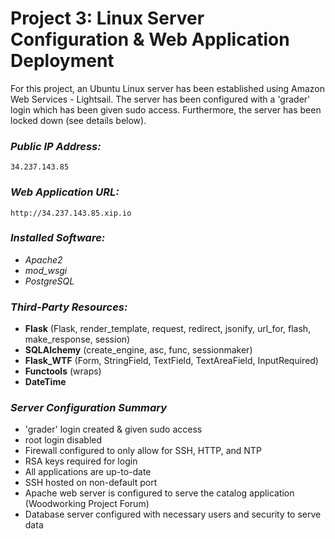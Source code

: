 # Project 3: Linux Server Configuration & Web Application Deployment

For this project, an Ubuntu Linux server has been established using Amazon Web
Services - Lightsail. The server has been configured with a 'grader' login which
has been given sudo access. Furthermore, the server has been locked down
(see details below).


### _Public IP Address:_
```34.237.143.85```

### _Web Application URL:_
```http://34.237.143.85.xip.io```

### _Installed Software:_
- _Apache2_
- _mod_wsgi_
- _PostgreSQL_

### _Third-Party Resources:_
- __Flask__ (Flask, render_template, request, redirect, jsonify, url_for, flash,
  make_response, session)
- __SQLAlchemy__ (create_engine, asc, func, sessionmaker)
- __Flask_WTF__ (Form, StringField, TextField, TextAreaField, InputRequired)
- __Functools__ (wraps)
- __DateTime__

### _Server Configuration Summary_
- 'grader' login created & given sudo access
- root login disabled
- Firewall configured to only allow for SSH, HTTP, and NTP
- RSA keys required for login
- All applications are up-to-date
- SSH hosted on non-default port
- Apache web server is configured to serve the catalog application (Woodworking
  Project Forum)
- Database server configured with necessary users and security to serve data
